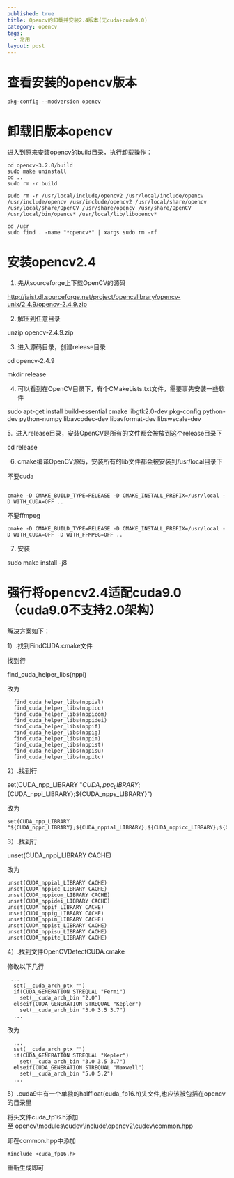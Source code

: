 ```yaml
---
published: true
title: Opencv的卸载并安装2.4版本(无cuda+cuda9.0)
category: opencv
tags: 
  - 常用
layout: post
---
```




# 查看安装的opencv版本

```
pkg-config --modversion opencv
```

# 卸载旧版本opencv

进入到原来安装opencv的build目录，执行卸载操作：

```
cd opencv-3.2.0/build
sudo make uninstall
cd ..
sudo rm -r build
 
sudo rm -r /usr/local/include/opencv2 /usr/local/include/opencv /usr/include/opencv /usr/include/opencv2 /usr/local/share/opencv /usr/local/share/OpenCV /usr/share/opencv /usr/share/OpenCV /usr/local/bin/opencv* /usr/local/lib/libopencv*
 
cd /usr
sudo find . -name "*opencv*" | xargs sudo rm -rf
```


# 安装opencv2.4

1. 先从sourceforge上下载OpenCV的源码



http://jaist.dl.sourceforge.net/project/opencvlibrary/opencv-unix/2.4.9/opencv-2.4.9.zip


2. 解压到任意目录



unzip opencv-2.4.9.zip



3. 进入源码目录，创建release目录



cd opencv-2.4.9

mkdir release  



4. 可以看到在OpenCV目录下，有个CMakeLists.txt文件，需要事先安装一些软件



sudo apt-get install build-essential cmake libgtk2.0-dev pkg-config python-dev python-numpy libavcodec-dev libavformat-dev libswscale-dev  


5.  进入release目录，安装OpenCV是所有的文件都会被放到这个release目录下



cd release  



6. cmake编译OpenCV源码，安装所有的lib文件都会被安装到/usr/local目录下

不要cuda

```

cmake -D CMAKE_BUILD_TYPE=RELEASE -D CMAKE_INSTALL_PREFIX=/usr/local -D WITH_CUDA=OFF ..
```

不要ffmpeg

```
cmake -D CMAKE_BUILD_TYPE=RELEASE -D CMAKE_INSTALL_PREFIX=/usr/local -D WITH_CUDA=OFF -D WITH_FFMPEG=OFF ..
```

7. 安装


sudo make install -j8


# 强行将opencv2.4适配cuda9.0（cuda9.0不支持2.0架构）

解决方案如下：

1）.找到FindCUDA.cmake文件

找到行

find_cuda_helper_libs(nppi)

改为

```
  find_cuda_helper_libs(nppial)
  find_cuda_helper_libs(nppicc)
  find_cuda_helper_libs(nppicom)
  find_cuda_helper_libs(nppidei)
  find_cuda_helper_libs(nppif)
  find_cuda_helper_libs(nppig)
  find_cuda_helper_libs(nppim)
  find_cuda_helper_libs(nppist)
  find_cuda_helper_libs(nppisu)
  find_cuda_helper_libs(nppitc)
```

2）.找到行

set(CUDA_npp_LIBRARY "${CUDA_nppc_LIBRARY};${CUDA_nppi_LIBRARY};${CUDA_npps_LIBRARY}")

改为

```
set(CUDA_npp_LIBRARY "${CUDA_nppc_LIBRARY};${CUDA_nppial_LIBRARY};${CUDA_nppicc_LIBRARY};${CUDA_nppicom_LIBRARY};${CUDA_nppidei_LIBRARY};${CUDA_nppif_LIBRARY};${CUDA_nppig_LIBRARY};${CUDA_nppim_LIBRARY};${CUDA_nppist_LIBRARY};${CUDA_nppisu_LIBRARY};${CUDA_nppitc_LIBRARY};${CUDA_npps_LIBRARY}")
```

3）.找到行

unset(CUDA_nppi_LIBRARY CACHE)

改为

```
unset(CUDA_nppial_LIBRARY CACHE)
unset(CUDA_nppicc_LIBRARY CACHE)
unset(CUDA_nppicom_LIBRARY CACHE)
unset(CUDA_nppidei_LIBRARY CACHE)
unset(CUDA_nppif_LIBRARY CACHE)
unset(CUDA_nppig_LIBRARY CACHE)
unset(CUDA_nppim_LIBRARY CACHE)
unset(CUDA_nppist_LIBRARY CACHE)
unset(CUDA_nppisu_LIBRARY CACHE)
unset(CUDA_nppitc_LIBRARY CACHE)
```

4）.找到文件OpenCVDetectCUDA.cmake

修改以下几行

```
 ...
  set(__cuda_arch_ptx "")
  if(CUDA_GENERATION STREQUAL "Fermi")
    set(__cuda_arch_bin "2.0")
  elseif(CUDA_GENERATION STREQUAL "Kepler")
    set(__cuda_arch_bin "3.0 3.5 3.7")
  ...
```

改为

```
  ...
  set(__cuda_arch_ptx "")
  if(CUDA_GENERATION STREQUAL "Kepler")
    set(__cuda_arch_bin "3.0 3.5 3.7")
  elseif(CUDA_GENERATION STREQUAL "Maxwell")
    set(__cuda_arch_bin "5.0 5.2")
  ...
```


5）.cuda9中有一个单独的halffloat(cuda_fp16.h)头文件,也应该被包括在opencv的目录里

将头文件cuda_fp16.h添加至 opencv\modules\cudev\include\opencv2\cudev\common.hpp

即在common.hpp中添加

```
#include <cuda_fp16.h>
```

重新生成即可

